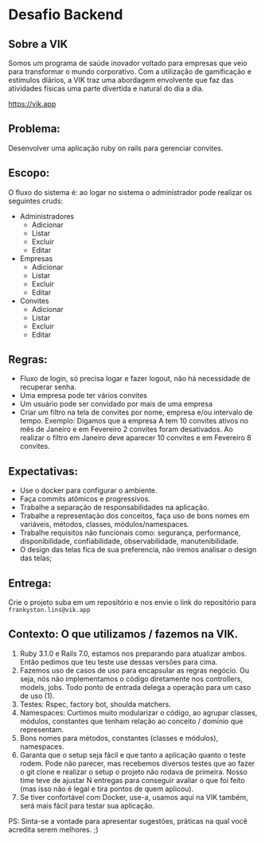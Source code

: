 # Desafio Backend

## **Sobre a VIK**

Somos um programa de saúde inovador voltado para empresas que veio para transformar o mundo corporativo. Com a utilização de gamificação e estímulos diários, a VIK traz uma abordagem envolvente que faz das atividades físicas uma parte divertida e natural do dia a dia.

https://vik.app

## **Problema:**

Desenvolver uma aplicação ruby on rails para gerenciar convites.

## **Escopo:**

O fluxo do sistema é: ao logar no sistema o administrador pode realizar os seguintes cruds:

- Administradores
    - Adicionar
    - Listar
    - Excluir
    - Editar
- Empresas
    - Adicionar
    - Listar
    - Excluir
    - Editar
- Convites
    - Adicionar
    - Listar
    - Excluir
    - Editar

## **Regras:**

- Fluxo de login, só precisa logar e fazer logout, não há necessidade de recuperar senha.
- Uma empresa pode ter vários convites
- Um usuário pode ser convidado por mais de uma empresa
- Criar um filtro na tela de convites por nome, empresa e/ou intervalo de tempo. Exemplo: Digamos que a empresa A tem 10 convites ativos no mês de Janeiro e em Fevereiro 2 convites foram desativados. Ao realizar o filtro em Janeiro deve aparecer 10 convites e em Fevereiro 8 convites.

## **Expectativas:**

- Use o docker para configurar o ambiente.
- Faça commits atômicos e progressivos.
- Trabalhe a separação de responsabilidades na aplicação.
- Trabalhe a representação dos conceitos, faça uso de bons nomes em variáveis, métodos, classes, módulos/namespaces.
- Trabalhe requisitos não funcionais como: segurança, performance, disponibilidade, confiabilidade, observabilidade, manutenibilidade.
- O design das telas fica de sua preferencia, não iremos analisar o design das telas;

## **Entrega:**

Crie o projeto suba em um repositório e nos envie o link do repositório para `frankyston.lins@vik.app`

## **Contexto: O que utilizamos / fazemos na VIK.**

1. Ruby 3.1.0 e Rails 7.0, estamos nos preparando para atualizar ambos. Então pedimos que teu teste use dessas versões para cima.
2. Fazemos uso de casos de uso para encapsular as regras negócio. Ou seja, nós não implementamos o código diretamente nos controllers, models, jobs. Todo ponto de entrada delega a operação para um caso de uso (1).
3. Testes: Rspec, factory bot, shoulda matchers.
4. Namespaces: Curtimos muito modularizar o código, ao agrupar classes, módulos, constantes que tenham relação ao conceito / domínio que representam.
5. Bons nomes para métodos, constantes (classes e módulos), namespaces.
6. Garanta que o setup seja fácil e que tanto a aplicação quanto o teste rodem. Pode não parecer, mas recebemos diversos testes que ao fazer o git clone e realizar o setup o projeto não rodava de primeira. Nosso time teve de ajustar N entregas para conseguir avaliar o que foi feito (mas isso não é legal e tira pontos de quem aplicou).
7. Se tiver confortável com Docker, use-a, usamos aqui na VIK também, será mais fácil para testar sua aplicação.

PS: Sinta-se a vontade para apresentar sugestões, práticas na qual você acredita serem melhores. ;)
